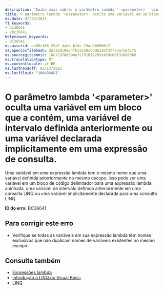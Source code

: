 ```yaml
---
description: "Saiba mais sobre: o parâmetro lambda ' <parameter> ' oculta uma variável em um bloco delimitador, uma variável de intervalo definida anteriormente ou uma variável declarada implicitamente em uma expressão de consulta."
title: O parâmetro lambda '<parameter>' oculta uma variável em um bloco que a contém, uma variável de intervalo definida anteriormente ou uma variável declarada implicitamente em uma expressão de consulta.
ms.date: 07/20/2015
f1_keywords:
- bc36641
- vbc36641
helpviewer_keywords:
- BC36641
ms.assetid: ee08c366-29d1-4abb-b14c-23ae2b9680e7
ms.openlocfilehash: daca3dc9e54fba35a0cd5d6126fd7775a7154575
ms.sourcegitcommit: 10e719780594efc781b15295e499c66f316068b8
ms.translationtype: MT
ms.contentlocale: pt-BR
ms.lasthandoff: 02/14/2021
ms.locfileid: "100436481"
---
```

# <a name="lambda-parameter-parameter-hides-a-variable-in-an-enclosing-block-a-previously-defined-range-variable-or-an-implicitly-declared-variable-in-a-query-expression"></a>O parâmetro lambda '\<parameter>' oculta uma variável em um bloco que a contém, uma variável de intervalo definida anteriormente ou uma variável declarada implicitamente em uma expressão de consulta.

Uma variável em uma expressão lambda tem o mesmo nome que uma variável definida anteriormente no mesmo escopo. Isso pode ser uma variável em um bloco de código delimitador para uma expressão lambda aninhada, uma variável de intervalo definida anteriormente em uma consulta LINQ ou uma variável implicitamente declarada para uma consulta LINQ.  
  
 **ID do erro:** BC36641  
  
## <a name="to-correct-this-error"></a>Para corrigir este erro  
  
- Verifique se todas as variáveis em sua expressão lambda têm nomes exclusivos que não duplicam nomes de variáveis existentes no mesmo escopo.  
  
## <a name="see-also"></a>Consulte também

- [Expressões lambda](../programming-guide/language-features/procedures/lambda-expressions.md)
- [Introdução a LINQ no Visual Basic](../programming-guide/language-features/linq/introduction-to-linq.md)
- [LINQ](../programming-guide/language-features/linq/index.md)

